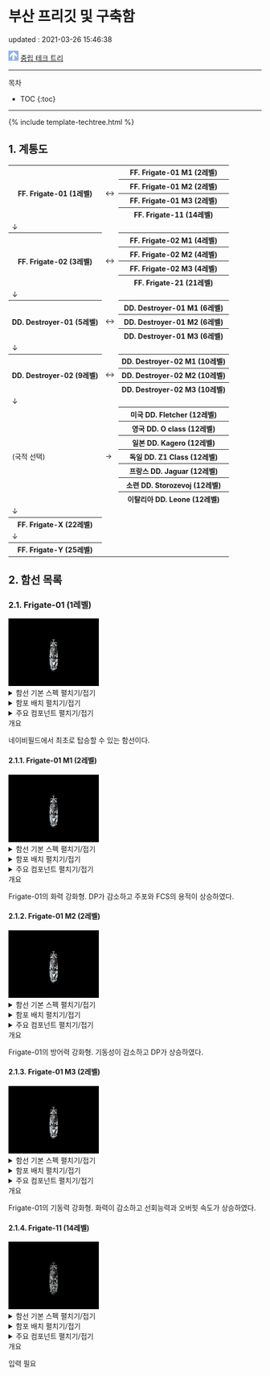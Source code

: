 # 부산 프리깃 및 구축함
<div class="update">
updated : 2021-03-26 15:46:38
</div>

<img src="../images/parenticon.png" alt="상위 문서 아이콘" id="imagemiddle">  [중립 테크 트리](neutraltree)

***

목차
* TOC
{:toc}

***

{% include template-techtree.html %}

## 1. 계통도

<table class="busantree">
	<tr>
		<th rowspan="4">FF. Frigate-01 (1레벨)</th>
		<td rowspan="4">↔</td>
		<th>FF. Frigate-01 M1 (2레벨)</th>
	</tr>
	<tr>
		<th>FF. Frigate-01 M2 (2레벨)</th>
	</tr>
	<tr>
		<th>FF. Frigate-01 M3 (2레벨)</th>
	</tr>
	<tr>
		<th>FF. Frigate-11 (14레벨)</th>
	</tr>
	<tr>
		<td>↓</td>
		<td></td>
		<td></td>
	</tr>
	<tr>
		<th rowspan="4">FF. Frigate-02 (3레벨)</th>
		<td rowspan="4">↔</td>
		<th>FF. Frigate-02 M1 (4레벨)</th>
	</tr>
	<tr>
		<th>FF. Frigate-02 M2 (4레벨)</th>
	</tr>
	<tr>
		<th>FF. Frigate-02 M3 (4레벨)</th>
	</tr>
	<tr>
		<th>FF. Frigate-21 (21레벨)</th>
	</tr>
	<tr>
		<td>↓</td>
		<td></td>
		<td></td>
	</tr>
	<tr>
		<th rowspan="3">DD. Destroyer-01 (5레벨)</th>
		<td rowspan="3">↔</td>
		<th>DD. Destroyer-01 M1 (6레벨)</th>
	</tr>
	<tr>
		<th>DD. Destroyer-01 M2 (6레벨)</th>
	</tr>
	<tr>
		<th>DD. Destroyer-01 M3 (6레벨)</th>
	</tr>
	<tr>
		<td>↓</td>
		<td></td>
		<td></td>
	</tr>
	<tr>
		<th rowspan="3">DD. Destroyer-02 (9레벨)</th>
		<td rowspan="3">↔</td>
		<th>DD. Destroyer-02 M1 (10레벨)</th>
	</tr>
	<tr>
		<th>DD. Destroyer-02 M2 (10레벨)</th>
	</tr>
	<tr>
		<th>DD. Destroyer-02 M3 (10레벨)</th>
	</tr>
	<tr>
		<td>↓</td>
		<td></td>
		<td></td>
	</tr>
	<tr>
		<td rowspan="7">(국적 선택)</td>
		<td rowspan="7">→</td>
		<th id="treetotalusn">미국 DD. Fletcher (12레벨)</th>
	</tr>
	<tr>
		<th id="treetotalrn">영국 DD. O class (12레벨)</th>
	</tr>
	<tr>
		<th id="treetotalijn">일본 DD. Kagero (12레벨)</th>
	</tr>
	<tr>
		<th id="treetotalkm">독일 DD. Z1 Class (12레벨)</th>
	</tr>
	<tr>
		<th id="treetotalmn">프랑스 DD. Jaguar (12레벨)</th>
	</tr>
	<tr>
		<th id="treetotalsn">소련 DD. Storozevoj (12레벨)</th>
	</tr>
	<tr>
		<th id="treetotalrm">이탈리아 DD. Leone (12레벨)</th>
	</tr>
	<tr>
		<td>↓</td>
		<td></td>
		<td></td>
	</tr>
	<tr>
		<th>FF. Frigate-X (22레벨)</th>
		<td></td>
		<td></td>
	</tr>
	<tr>
		<td>↓</td>
		<td></td>
		<td></td>
	</tr>
	<tr>
		<th>FF. Frigate-Y (25레벨)</th>
		<td></td>
		<td></td>
	</tr>
</table>

## 2. 함선 목록

### 2.1. Frigate-01 (1레벨)

<img src="../images/Frigate-01.gif" alt="frigate-01.gif">

<details>
<summary>함선 기본 스펙 펼치기/접기</summary>
<p>
<table class="busanspec">
	<tr>
		<th>DP</th>
		<td>4800</td>
	</tr>
	<tr>
		<th>탑승 레벨</th>
		<td>1</td>
	</tr>
	<tr>
		<th>기본 배수량</th>
		<td>1122</td>
	</tr>
	<tr>
		<th>만재 배수량</th>
		<td>1600</td>
	</tr>
	<tr>
		<th>선회력</th>
		<td>38</td>
	</tr>
	<tr>
		<th>대미지 감소</th>
		<td>3%</td>
	</tr>
	<tr>
		<th>최대 피격 AP 대미지</th>
		<td>96</td>
	</tr>
	<tr>
		<th>함재기 동시발진 수</th>
		<td>0</td>
	</tr>
	<tr>
		<th>함재기 용적</th>
		<td>0</td>
	</tr>
	<tr>
		<th>주포병 수</th>
		<td>2</td>
	</tr>
	<tr>
		<th>부포병 수</th>
		<td>0</td>
	</tr>
	<tr>
		<th>보조병 수</th>
		<td>1</td>
	</tr>
	<tr>
		<th>가격</th>
		<td>30</td>
	</tr>
</table>
</p>
</details>

<details>
<summary>함포 배치 펼치기/접기</summary>
<p>
<table class="gunarrange">
	<tr>
		<th colspan="5">전방</th>
	</tr>
	<tr>
		<th rowspan="4">좌현</th>
		<td></td>
		<td id="frontmaingun">26</td>
		<td></td>
		<th rowspan="4">우현</th>
	</tr>
	<tr>
		<td></td>
		<th>함교</th>
		<td></td>
	</tr>
	<tr>
		<td></td>
		<td id="rearmaingun">26</td>
		<td></td>
	</tr>
	<tr>
		<td></td>
		<td id="rearmaingun">26</td>
		<td></td>
	</tr>
	<tr>
		<th colspan="5">후방</th>
	</tr>
</table>

<table>
	<tr>
		<td id="frontmaingun"></td>
		<td>전방 주포</td>
		<td id="rearmaingun"></td>
		<td>후방 주포</td>
		<td id="frontsubgun"></td>
		<td>전방 부포</td>
		<td id="rearsubgun"></td>
		<td>후방 부포</td>
	</tr>
</table>
</p>
</details>

<details>
<summary>주요 컴포넌트 펼치기/접기</summary>
<p>
<table class="busancomponents">
	<tr>
		<th>주요 주포</th>
		<th>포문 수</th>
		<th>최대 사격 횟수</th>
		<th>최대 고각</th>
		<th>황금각</th>
		<th>사정거리</th>
		<th>기본 연사 속도(초)</th>
		<th>무게(톤)</th>
		<th>제한 레벨</th>
		<th>필요 병종</th>
	</tr>
	<tr>
		<td>3"/40 cal Mark ZII</td>
		<td>1</td>
		<td>500</td>
		<td>70</td>
		<td></td>
		<td>802</td>
		<td>1.28</td>
		<td>6.836</td>
		<td>1</td>
		<td>일반수병</td>
	</tr>
</table>

<table class="busancomponents">
	<tr>
		<th rowspan="2">주요 엔진</th>
		<th colspan="2">만재 배수량 기준</th>
		<th rowspan="2">오버힛 지속시간(초)</th>
		<th rowspan="2">오버힛 가능 최소 DP</th>
		<th rowspan="2">무게(톤)</th>
	</tr>
	<tr>
		<th>기본 속력</th>
		<th>최대 속력</th>	
	</tr>
	<tr>
		<td>FF Engine I (Heavy)</td>
		<td>42</td>
		<td>51</td>
		<td>7</td>
		<td>1920</td>
		<td>110</td>
	</tr>
</table>

<table class="busancomponents">
	<tr>
		<th>FCS</th>
		<th>명중 보너스</th>
		<th>착탄 보정 거리</th>
		<th>어뢰 탐지 거리</th>
		<th>무게(톤)</th>
	</tr>
	<tr>
		<td>FF FCS I (Aiming)</td>
		<td>55</td>
		<td>800</td>
		<td>700</td>
		<td>70</td>
	</tr>
</table>

</p>
</details>

<div class="paratitle">
개요
</div>

네이비필드에서 최초로 탑승할 수 있는 함선이다.

#### 2.1.1. Frigate-01 M1 (2레벨)

<img src="../images/Frigate-01-M1.gif" alt="Frigate-01-M1.gif">

<details>
<summary>함선 기본 스펙 펼치기/접기</summary>
<p>
<table class="busanspec">
	<tr>
		<th>DP</th>
		<td>4300</td>
	</tr>
	<tr>
		<th>탑승 레벨</th>
		<td>2</td>
	</tr>
	<tr>
		<th>기본 배수량</th>
		<td>1122</td>
	</tr>
	<tr>
		<th>만재 배수량</th>
		<td>1600</td>
	</tr>
	<tr>
		<th>선회력</th>
		<td>38</td>
	</tr>
	<tr>
		<th>대미지 감소</th>
		<td>2.4%</td>
	</tr>
	<tr>
		<th>최대 피격 AP 대미지</th>
		<td>96</td>
	</tr>
	<tr>
		<th>함재기 동시발진 수</th>
		<td>0</td>
	</tr>
	<tr>
		<th>함재기 용적</th>
		<td>0</td>
	</tr>
	<tr>
		<th>주포병 수</th>
		<td>2</td>
	</tr>
	<tr>
		<th>부포병 수</th>
		<td>0</td>
	</tr>
	<tr>
		<th>보조병 수</th>
		<td>1</td>
	</tr>
	<tr>
		<th>가격</th>
		<td>30</td>
	</tr>
	<tr>
		<th>개장 비용</th>
		<td>0</td>
	</tr>
</table>
</p>
</details>

<details>
<summary>함포 배치 펼치기/접기</summary>
<p>
<table class="gunarrange">
	<tr>
		<th colspan="5">전방</th>
	</tr>
	<tr>
		<th rowspan="4">좌현</th>
		<td></td>
		<td id="frontmaingun">29</td>
		<td></td>
		<th rowspan="4">우현</th>
	</tr>
	<tr>
		<td></td>
		<th>함교</th>
		<td></td>
	</tr>
	<tr>
		<td></td>
		<td id="rearmaingun">29</td>
		<td></td>
	</tr>
	<tr>
		<td></td>
		<td id="rearmaingun">29</td>
		<td></td>
	</tr>
	<tr>
		<th colspan="5">후방</th>
	</tr>
</table>

<table>
	<tr>
		<td id="frontmaingun"></td>
		<td>전방 주포</td>
		<td id="rearmaingun"></td>
		<td>후방 주포</td>
		<td id="frontsubgun"></td>
		<td>전방 부포</td>
		<td id="rearsubgun"></td>
		<td>후방 부포</td>
	</tr>
</table>
</p>
</details>

<details>
<summary>주요 컴포넌트 펼치기/접기</summary>
<p>
<table class="busancomponents">
	<tr>
		<th>주요 주포</th>
		<th>포문 수</th>
		<th>최대 사격 횟수</th>
		<th>최대 고각</th>
		<th>황금각</th>
		<th>사정거리</th>
		<th>기본 연사 속도(초)</th>
		<th>무게(톤)</th>
		<th>제한 레벨</th>
		<th>필요 병종</th>
	</tr>
	<tr>
		<td>3"/40 cal Mark ZII L</td>
		<td>1</td>
		<td>550</td>
		<td>70</td>
		<td></td>
		<td>884</td>
		<td>1.4</td>
		<td>7.52</td>
		<td>2</td>
		<td>일반수병</td>
	</tr>
</table>	

<table class="busancomponents">
	<tr>
		<th rowspan="2">주요 엔진</th>
		<th colspan="2">만재 배수량 기준</th>
		<th rowspan="2">오버힛 지속시간(초)</th>
		<th rowspan="2">오버힛 가능 최소 DP</th>
		<th rowspan="2">무게(톤)</th>
	</tr>
	<tr>
		<th>기본 속력</th>
		<th>최대 속력</th>	
	</tr>
	<tr>
		<td>FF Engine I (Heavy)</td>
		<td>42</td>
		<td>51</td>
		<td>7</td>
		<td>1720</td>
		<td>110</td>
	</tr>
</table>

<table class="busancomponents">
	<tr>
		<th>FCS</th>
		<th>명중 보너스</th>
		<th>착탄 보정 거리</th>
		<th>어뢰 탐지 거리</th>
		<th>무게(톤)</th>
	</tr>
	<tr>
		<td>FF FCS II (Aiming)</td>
		<td>58</td>
		<td>750</td>
		<td>750</td>
		<td>78</td>
	</tr>
</table>

</p>
</details>

<div class="paratitle">
개요
</div>

Frigate-01의 화력 강화형. DP가 감소하고 주포와 FCS의 용적이 상승하였다.

#### 2.1.2. Frigate-01 M2 (2레벨)

<img src="../images/Frigate-01-M2.gif" alt="Frigate-01-M2.gif">

<details>
<summary>함선 기본 스펙 펼치기/접기</summary>
<p>
<table class="busanspec">
	<tr>
		<th>DP</th>
		<td>5300</td>
	</tr>
	<tr>
		<th>탑승 레벨</th>
		<td>2</td>
	</tr>
	<tr>
		<th>기본 배수량</th>
		<td>1122</td>
	</tr>
	<tr>
		<th>만재 배수량</th>
		<td>1600</td>
	</tr>
	<tr>
		<th>선회력</th>
		<td>30</td>
	</tr>
	<tr>
		<th>대미지 감소</th>
		<td>3.6%</td>
	</tr>
	<tr>
		<th>최대 피격 AP 대미지</th>
		<td>96</td>
	</tr>
	<tr>
		<th>함재기 동시발진 수</th>
		<td>0</td>
	</tr>
	<tr>
		<th>함재기 용적</th>
		<td>0</td>
	</tr>
	<tr>
		<th>주포병 수</th>
		<td>2</td>
	</tr>
	<tr>
		<th>부포병 수</th>
		<td>0</td>
	</tr>
	<tr>
		<th>보조병 수</th>
		<td>1</td>
	</tr>
	<tr>
		<th>가격</th>
		<td>30</td>
	</tr>
	<tr>
		<th>개장 비용</th>
		<td>0</td>
	</tr>
</table>
</p>
</details>

<details>
<summary>함포 배치 펼치기/접기</summary>
<p>
<table class="gunarrange">
	<tr>
		<th colspan="5">전방</th>
	</tr>
	<tr>
		<th rowspan="4">좌현</th>
		<td></td>
		<td id="frontmaingun">26</td>
		<td></td>
		<th rowspan="4">우현</th>
	</tr>
	<tr>
		<td></td>
		<th>함교</th>
		<td></td>
	</tr>
	<tr>
		<td></td>
		<td id="rearmaingun">26</td>
		<td></td>
	</tr>
	<tr>
		<td></td>
		<td id="rearmaingun">26</td>
		<td></td>
	</tr>
	<tr>
		<th colspan="5">후방</th>
	</tr>
</table>

<table>
	<tr>
		<td id="frontmaingun"></td>
		<td>전방 주포</td>
		<td id="rearmaingun"></td>
		<td>후방 주포</td>
		<td id="frontsubgun"></td>
		<td>전방 부포</td>
		<td id="rearsubgun"></td>
		<td>후방 부포</td>
	</tr>
</table>
</p>
</details>

<details>
<summary>주요 컴포넌트 펼치기/접기</summary>
<p>
<table class="busancomponents">
	<tr>
		<th>주요 주포</th>
		<th>포문 수</th>
		<th>최대 사격 횟수</th>
		<th>최대 고각</th>
		<th>황금각</th>
		<th>사정거리</th>
		<th>기본 연사 속도(초)</th>
		<th>무게(톤)</th>
		<th>제한 레벨</th>
		<th>필요 병종</th>
	</tr>
	<tr>
		<td>3"/40 cal Mark ZII L</td>
		<td>1</td>
		<td>450</td>
		<td>70</td>
		<td></td>
		<td>884</td>
		<td>1.4</td>
		<td>7.52</td>
		<td>2</td>
		<td>일반수병</td>
	</tr>
</table>	

<table class="busancomponents">
	<tr>
		<th rowspan="2">주요 엔진</th>
		<th colspan="2">만재 배수량 기준</th>
		<th rowspan="2">오버힛 지속시간(초)</th>
		<th rowspan="2">오버힛 가능 최소 DP</th>
		<th rowspan="2">무게(톤)</th>
	</tr>
	<tr>
		<th>기본 속력</th>
		<th>최대 속력</th>	
	</tr>
	<tr>
		<td>FF Engine I (Heavy)</td>
		<td>42</td>
		<td>46</td>
		<td>7</td>
		<td>2120</td>
		<td>110</td>
	</tr>
</table>

<table class="busancomponents">
	<tr>
		<th>FCS</th>
		<th>명중 보너스</th>
		<th>착탄 보정 거리</th>
		<th>어뢰 탐지 거리</th>
		<th>무게(톤)</th>
	</tr>
	<tr>
		<td>FF FCS I (Aiming)</td>
		<td>55</td>
		<td>800</td>
		<td>700</td>
		<td>70</td>
	</tr>
</table>

</p>
</details>

<div class="paratitle">
개요
</div>

Frigate-01의 방어력 강화형. 기동성이 감소하고 DP가 상승하였다.

#### 2.1.3. Frigate-01 M3 (2레벨)

<img src="../images/Frigate-01-M3.gif" alt="Frigate-01-M3.gif">

<details>
<summary>함선 기본 스펙 펼치기/접기</summary>
<p>
<table class="busanspec">
	<tr>
		<th>DP</th>
		<td>4800</td>
	</tr>
	<tr>
		<th>탑승 레벨</th>
		<td>2</td>
	</tr>
	<tr>
		<th>기본 배수량</th>
		<td>1122</td>
	</tr>
	<tr>
		<th>만재 배수량</th>
		<td>1600</td>
	</tr>
	<tr>
		<th>선회력</th>
		<td>46</td>
	</tr>
	<tr>
		<th>대미지 감소</th>
		<td>3%</td>
	</tr>
	<tr>
		<th>최대 피격 AP 대미지</th>
		<td>96</td>
	</tr>
	<tr>
		<th>함재기 동시발진 수</th>
		<td>0</td>
	</tr>
	<tr>
		<th>함재기 용적</th>
		<td>0</td>
	</tr>
	<tr>
		<th>주포병 수</th>
		<td>2</td>
	</tr>
	<tr>
		<th>부포병 수</th>
		<td>0</td>
	</tr>
	<tr>
		<th>보조병 수</th>
		<td>1</td>
	</tr>
	<tr>
		<th>가격</th>
		<td>30</td>
	</tr>
	<tr>
		<th>개장 비용</th>
		<td>0</td>
	</tr>
</table>

</p>
</details>

<details>
<summary>함포 배치 펼치기/접기</summary>
<p>
<table class="gunarrange">
	<tr>
		<th colspan="5">전방</th>
	</tr>
	<tr>
		<th rowspan="4">좌현</th>
		<td></td>
		<td id="frontmaingun">23</td>
		<td></td>
		<th rowspan="4">우현</th>
	</tr>
	<tr>
		<td></td>
		<th>함교</th>
		<td></td>
	</tr>
	<tr>
		<td></td>
		<td id="rearmaingun">23</td>
		<td></td>
	</tr>
	<tr>
		<td></td>
		<td id="rearmaingun">23</td>
		<td></td>
	</tr>
	<tr>
		<th colspan="5">후방</th>
	</tr>
</table>

<table>
	<tr>
		<td id="frontmaingun"></td>
		<td>전방 주포</td>
		<td id="rearmaingun"></td>
		<td>후방 주포</td>
		<td id="frontsubgun"></td>
		<td>전방 부포</td>
		<td id="rearsubgun"></td>
		<td>후방 부포</td>
	</tr>
</table>

</p>
</details>

<details>
<summary>주요 컴포넌트 펼치기/접기</summary>
<p>
<table class="busancomponents">
	<tr>
		<th>주요 주포</th>
		<th>포문 수</th>
		<th>최대 사격 횟수</th>
		<th>최대 고각</th>
		<th>황금각</th>
		<th>사정거리</th>
		<th>기본 연사 속도(초)</th>
		<th>무게(톤)</th>
		<th>제한 레벨</th>
		<th>필요 병종</th>
	</tr>
	<tr>
		<td>3"/40 cal Mark ZII L</td>
		<td>1</td>
		<td>350</td>
		<td>70</td>
		<td></td>
		<td>884</td>
		<td>1.4</td>
		<td>7.52</td>
		<td>2</td>
		<td>일반수병</td>
	</tr>
</table>	

<table class="busancomponents">
	<tr>
		<th rowspan="2">주요 엔진</th>
		<th colspan="2">만재 배수량 기준</th>
		<th rowspan="2">오버힛 지속시간(초)</th>
		<th rowspan="2">오버힛 가능 최소 DP</th>
		<th rowspan="2">무게(톤)</th>
	</tr>
	<tr>
		<th>기본 속력</th>
		<th>최대 속력</th>	
	</tr>
	<tr>
		<td>FF Engine I (Heavy)</td>
		<td>42</td>
		<td>56</td>
		<td>7</td>
		<td>1920</td>
		<td>110</td>
	</tr>
</table>

<table class="busancomponents">
	<tr>
		<th>FCS</th>
		<th>명중 보너스</th>
		<th>착탄 보정 거리</th>
		<th>어뢰 탐지 거리</th>
		<th>무게(톤)</th>
	</tr>
	<tr>
		<td>FF FCS I (Aiming)</td>
		<td>55</td>
		<td>800</td>
		<td>700</td>
		<td>70</td>
	</tr>
</table>

</p>
</details>

<div class="paratitle">
개요
</div>

Frigate-01의 기동력 강화형. 화력이 감소하고 선회능력과 오버힛 속도가 상승하였다.

#### 2.1.4. Frigate-11 (14레벨)

<img src="../images/Frigate-11.gif" alt="Frigate-11.gif">

<details>
<summary>함선 기본 스펙 펼치기/접기</summary>
<p>
<table class="busanspec">
	<tr>
		<th>DP</th>
		<td>5400</td>
	</tr>
	<tr>
		<th>탑승 레벨</th>
		<td>14</td>
	</tr>
	<tr>
		<th>기본 배수량</th>
		<td>1306</td>
	</tr>
	<tr>
		<th>만재 배수량</th>
		<td>1900</td>
	</tr>
	<tr>
		<th>선회력</th>
		<td>36</td>
	</tr>
	<tr>
		<th>대미지 감소</th>
		<td>4%</td>
	</tr>
	<tr>
		<th>최대 피격 AP 대미지</th>
		<td>114</td>
	</tr>
	<tr>
		<th>함재기 동시발진 수</th>
		<td>0</td>
	</tr>
	<tr>
		<th>함재기 용적</th>
		<td>0</td>
	</tr>
	<tr>
		<th>주포병 수</th>
		<td>2</td>
	</tr>
	<tr>
		<th>부포병 수</th>
		<td>0</td>
	</tr>
	<tr>
		<th>보조병 수</th>
		<td>2</td>
	</tr>
	<tr>
		<th>가격</th>
		<td>30</td>
	</tr>
	<tr>
		<th>개장 비용</th>
		<td>5770</td>
	</tr>
</table>
</p>
</details>

<details>
<summary>함포 배치 펼치기/접기</summary>
<p>
<table class="gunarrange">
	<tr>
		<th colspan="5">전방</th>
	</tr>
	<tr>
		<th rowspan="4">좌현</th>
		<td></td>
		<th>함교</th>
		<td></td>
		<th rowspan="4">우현</th>
	</tr>
	<tr>
		<td></td>
		<td id="frontmaingun">35</td>
		<td></td>
	</tr>
	<tr>
		<td></td>
		<td id="rearmaingun">35</td>
		<td></td>
	</tr>
	<tr>
		<td></td>
		<td id="rearmaingun">35</td>
		<td></td>
	</tr>
	<tr>
		<th colspan="5">후방</th>
	</tr>
</table>

<table>
	<tr>
		<td id="frontmaingun"></td>
		<td>전방 주포</td>
		<td id="rearmaingun"></td>
		<td>후방 주포</td>
		<td id="frontsubgun"></td>
		<td>전방 부포</td>
		<td id="rearsubgun"></td>
		<td>후방 부포</td>
	</tr>
</table>
</p>
</details>

<details>
<summary>주요 컴포넌트 펼치기/접기</summary>
<p>
<table class="busancomponents">
	<tr>
		<th>주요 주포</th>
		<th>포문 수</th>
		<th>최대 사격 횟수</th>
		<th>최대 고각</th>
		<th>황금각</th>
		<th>사정거리</th>
		<th>기본 연사 속도(초)</th>
		<th>무게(톤)</th>
		<th>제한 레벨</th>
		<th>필요 병종</th>
	</tr>
	<tr>
		<td>입력 필요/td>
		<td>입력 필요</td>
		<td>입력 필요</td>
		<td>입력 필요</td>
		<td>입력 필요</td>
		<td>입력 필요</td>
		<td>입력 필요</td>
		<td>입력 필요</td>
		<td>입력 필요</td>
		<td>입력 필요</td>
	</tr>
</table>

<table class="busancomponents">
	<tr>
		<th rowspan="2">주요 엔진</th>
		<th colspan="2">만재 배수량 기준</th>
		<th rowspan="2">오버힛 지속시간(초)</th>
		<th rowspan="2">오버힛 가능 최소 DP</th>
		<th rowspan="2">무게(톤)</th>
	</tr>
	<tr>
		<th>기본 속력</th>
		<th>최대 속력</th>	
	</tr>
	<tr>
		<td>입력 필요</td>
		<td>입력 필요</td>
		<td>입력 필요</td>
		<td>입력 필요</td>
		<td>입력 필요</td>
		<td>입력 필요</td>
	</tr>
</table>

<table class="busancomponents">
	<tr>
		<th>FCS</th>
		<th>명중 보너스</th>
		<th>착탄 보정 거리</th>
		<th>어뢰 탐지 거리</th>
		<th>무게(톤)</th>
	</tr>
	<tr>
		<td>입력 필요</td>
		<td>입력 필요</td>
		<td>입력 필요</td>
		<td>입력 필요</td>
		<td>입력 필요</td>
	</tr>
</table>

</p>
</details>

<div class="paratitle">
개요
</div>

입력 필요
